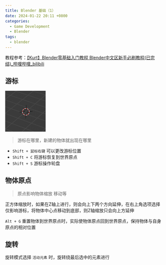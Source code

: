```yaml
---
title: Blender 基础（1）
date: 2024-01-22 20:11 +0800
categories:
  - Game Development
  - Blender
tags:
  - blender
---
```

教程参考：[【Kurt】Blender零基础入门教程 Blender中文区新手必刷教程(已完结)_哔哩哔哩_bilibili](https://www.bilibili.com/video/BV14u41147YH/?vd_source=47f8d232bdf6af18ba90af0727acfdc6)

## 游标

![Cursor](/assets/img/202401/Cursor.png)

> 游标在哪里，新建的物体就出现在哪里

- `Shift + 鼠标右键` 可以更改游标位置
- `Shift + C` 将游标恢复到世界原点
- `Shift + S` 游标操作轮盘

## 物体原点

> 原点影响物体缩放 移动等

正方体缩放时，如果在Z轴上进行，则会向上下两个方向延伸，在右上角选项选择仅影响游标，将物体中心点移动到底部，则Z轴缩放只会向上方延伸

`Alt + G` 重置物体到世界原点时，实际使物体原点回到世界原点，保持物体与自身原点的相对位置

## 旋转

旋转模式选择 `活动元素` 时，旋转绕最后选中的元素进行

